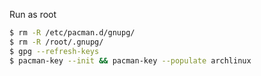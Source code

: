 Run as root
```bash
$ rm -R /etc/pacman.d/gnupg/
$ rm -R /root/.gnupg/ 
$ gpg --refresh-keys
$ pacman-key --init && pacman-key --populate archlinux
```

